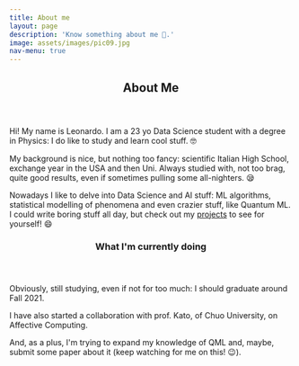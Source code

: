 ```yaml
---
title: About me
layout: page
description: 'Know something about me 🤖.'
image: assets/images/pic09.jpg
nav-menu: true
---
```


<!-- Main -->
<div id="main">

<!-- One -->
<section id="one">
	<div class="inner">
		<header class="major">
			<h1>About Me</h1>
		</header>
		<p>Hi! My name is Leonardo. I am a 23 yo Data Science student with a degree in Physics: I do like to study and learn cool stuff. 🤓</p>
		<p>My background is nice, but nothing too fancy: scientific Italian High School, exchange year in the USA and then Uni. Always studied with, not too brag, quite good results, even if sometimes pulling some all-nighters. 😪</p>
		<p>Nowadays I like to delve into Data Science and AI stuff: ML algorithms, statistical modelling of phenomena and even crazier stuff, like Quantum ML. I could write boring stuff all day, but check out my <a href="http://localhost:4000/projects.html">projects</a> to see for yourself! 😄</p>
		<header class="minor">
			<h3>What I'm currently doing</h3>
		</header>
		<p>Obviously, still studying, even if not for too much: I should graduate around Fall 2021. </p>
		<p>I have also started a collaboration with prof. Kato, of Chuo University, on Affective Computing. </p>
		<p>And, as a plus, I'm trying to expand my knowledge of QML and, maybe, submit some paper about it (keep watching for me on this! 😉).</p>
	</div>
</section>

</div>
